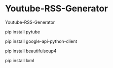 # Youtube-RSS-Generator
Youtube-RSS-Generator

pip install pytube

pip install google-api-python-client

pip install beautifulsoup4

pip install lxml
